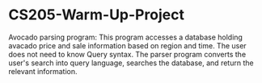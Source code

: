 # CS205-Warm-Up-Project
Avocado parsing program: 
This program accesses a database holding avacado price and sale information based on region and time.
The user does not need to know Query syntax. The parser program converts the user's search into query language, 
searches the database, and return the relevant information.
